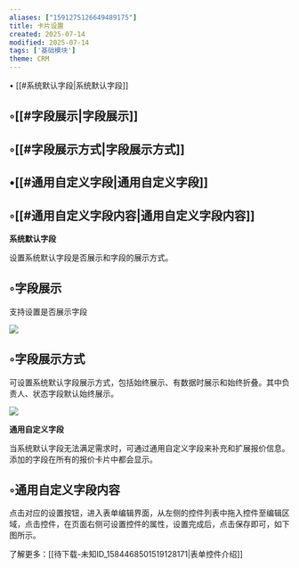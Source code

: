 ```yaml
---
aliases: ["1591275126649489175"]
title: 卡片设置
created: 2025-07-14
modified: 2025-07-14
tags: ['基础模块']
theme: CRM
---
```


﻿• [[#系统默认字段|系统默认字段]]

## ◦[[#字段展示|字段展示]]

## ◦[[#字段展示方式|字段展示方式]]

## •[[#通用自定义字段|通用自定义字段]]

## ◦[[#通用自定义字段内容|通用自定义字段内容]]

**系统默认字段**

设置系统默认字段是否展示和字段的展示方式。

## ◦字段展示

支持设置是否展示字段

![](https://myhelpdoc.oss-cn-heyuan.aliyuncs.com/mdimages/063df174226c0f19ef4cc8edd1d9b997.jpg)

## ◦字段展示方式

可设置系统默认字段展示方式，包括始终展示、有数据时展示和始终折叠。其中负责人、状态字段默认始终展示。

![](https://myhelpdoc.oss-cn-heyuan.aliyuncs.com/mdimages/07e413376df1b105aa003f9db5bab71c.jpg)

**通用自定义字段**

当系统默认字段无法满足需求时，可通过通用自定义字段来补充和扩展报价信息。添加的字段在所有的报价卡片中都会显示。

## ◦通用自定义字段内容

点击对应的设置按钮，进入表单编辑界面，从左侧的控件列表中拖入控件至编辑区域，点击控件，在页面右侧可设置控件的属性，设置完成后，点击保存即可，如下图所示。

了解更多：[[待下载-未知ID_1584468501519128171|表单控件介绍]]

